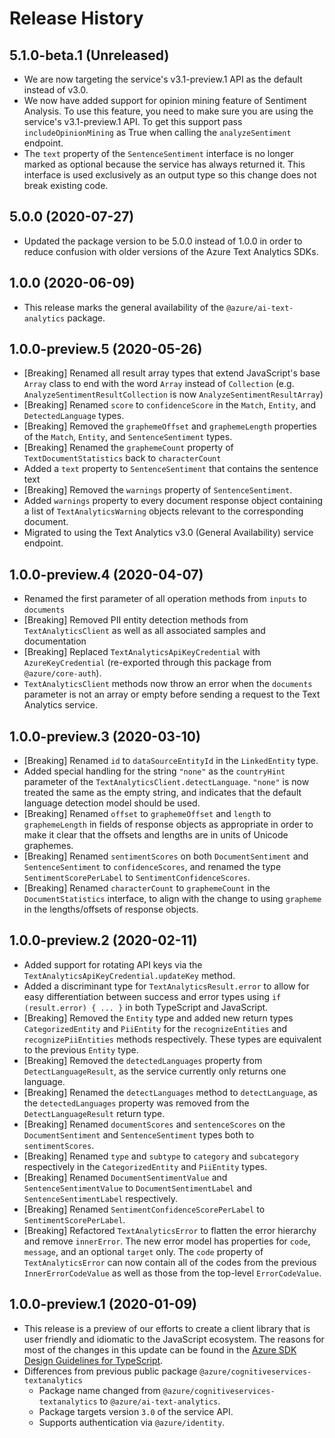 # Release History

## 5.1.0-beta.1 (Unreleased)

- We are now targeting the service's v3.1-preview.1 API as the default instead of v3.0.
- We now have added support for opinion mining feature of Sentiment Analysis. To use this feature, you need to make sure you are using the service's v3.1-preview.1 API. To get this support pass `includeOpinionMining` as True when calling the `analyzeSentiment` endpoint.
- The `text` property of the `SentenceSentiment` interface is no longer marked as optional because the service has always returned it. This interface is used exclusively as an output type so this change does not break existing code.

## 5.0.0 (2020-07-27)

- Updated the package version to be 5.0.0 instead of 1.0.0 in order to reduce confusion with older versions of the Azure Text Analytics SDKs.

## 1.0.0 (2020-06-09)

- This release marks the general availability of the `@azure/ai-text-analytics` package.

## 1.0.0-preview.5 (2020-05-26)
- [Breaking] Renamed all result array types that extend JavaScript's base `Array` class to end with the word `Array` instead of `Collection` (e.g. `AnalyzeSentimentResultCollection` is now `AnalyzeSentimentResultArray`)
- [Breaking] Renamed `score` to `confidenceScore` in the `Match`, `Entity`, and `DetectedLanguage` types.
- [Breaking] Removed the `graphemeOffset` and `graphemeLength` properties of the `Match`, `Entity`, and `SentenceSentiment` types.
- [Breaking] Renamed the `graphemeCount` property of `TextDocumentStatistics` back to `characterCount`
- Added a `text` property to `SentenceSentiment` that contains the sentence text
- [Breaking] Removed the `warnings` property of `SentenceSentiment`.
- Added `warnings` property to every document response object containing a list of `TextAnalyticsWarning` objects relevant to the corresponding document.
- Migrated to using the Text Analytics v3.0 (General Availability) service endpoint.


## 1.0.0-preview.4 (2020-04-07)
- Renamed the first parameter of all operation methods from `inputs` to `documents`
- [Breaking] Removed PII entity detection methods from `TextAnalyticsClient` as well as all associated samples and documentation
- [Breaking] Replaced `TextAnalyticsApiKeyCredential` with `AzureKeyCredential` (re-exported through this package from `@azure/core-auth`).
- `TextAnalyticsClient` methods now throw an error when the `documents` parameter is not an array or empty before sending a request to the Text Analytics service.

## 1.0.0-preview.3 (2020-03-10)
- [Breaking] Renamed `id` to `dataSourceEntityId` in the `LinkedEntity` type.
- Added special handling for the string `"none"` as the `countryHint` parameter of the `TextAnalyticsClient.detectLanguage`. `"none"` is now treated the same as the empty string, and indicates that the default language detection model should be used.
- [Breaking] Renamed `offset` to `graphemeOffset` and `length` to `graphemeLength` in fields of response objects as appropriate in order to make it clear that the offsets and lengths are in units of Unicode graphemes.
- [Breaking] Renamed `sentimentScores` on both `DocumentSentiment` and `SentenceSentiment` to `confidenceScores`, and renamed the type `SentimentScorePerLabel` to `SentimentConfidenceScores`.
- [Breaking] Renamed `characterCount` to `graphemeCount` in the `DocumentStatistics` interface, to align with the change to using `grapheme` in the lengths/offsets of response objects.

## 1.0.0-preview.2 (2020-02-11)

- Added support for rotating API keys via the `TextAnalyticsApiKeyCredential.updateKey` method.
- Added a discriminant type for `TextAnalyticsResult.error` to allow for easy differentiation between success and error types using `if (result.error) { ... }` in both TypeScript and JavaScript.
- [Breaking] Removed the `Entity` type and added new return types `CategorizedEntity` and `PiiEntity` for the `recognizeEntities` and `recognizePiiEntities` methods respectively. These types are equivalent to the previous `Entity` type.
- [Breaking] Removed the `detectedLanguages` property from `DetectLanguageResult`, as the service currently only returns one language.
- [Breaking] Renamed the `detectLanguages` method to `detectLanguage`, as the `detectedLanguages` property was removed from the `DetectLanguageResult` return type.
- [Breaking] Renamed `documentScores` and `sentenceScores` on the `DocumentSentiment` and `SentenceSentiment` types both to `sentimentScores`.
- [Breaking] Renamed `type` and `subtype` to `category` and `subcategory` respectively in the `CategorizedEntity` and `PiiEntity` types.
- [Breaking] Renamed `DocumentSentimentValue` and `SentenceSentimentValue` to `DocumentSentimentLabel` and `SentenceSentimentLabel` respectively.
- [Breaking] Renamed `SentimentConfidenceScorePerLabel` to `SentimentScorePerLabel`.
- [Breaking] Refactored `TextAnalyticsError` to flatten the error hierarchy and remove `innerError`. The new error model has properties for `code`, `message`, and an optional `target` only. The `code` property of `TextAnalyticsError` can now contain all of the codes from the previous `InnerErrorCodeValue` as well as those from the top-level `ErrorCodeValue`.

## 1.0.0-preview.1 (2020-01-09)

- This release is a preview of our efforts to create a client library that is user friendly and
  idiomatic to the JavaScript ecosystem. The reasons for most of the changes in this update can be found in the
  [Azure SDK Design Guidelines for TypeScript](https://azure.github.io/azure-sdk/typescript_introduction.html).
- Differences from previous public package `@azure/cognitiveservices-textanalytics`
  - Package name changed from `@azure/cognitiveservices-textanalytics` to `@azure/ai-text-analytics`.
  - Package targets version `3.0` of the service API.
  - Supports authentication via `@azure/identity`.
